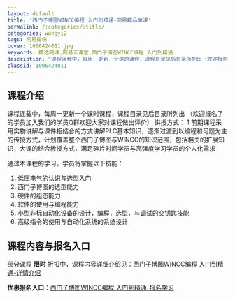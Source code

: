```yaml
---
layout: default
title: '西门子博图WINCC编程 入门到精通-网易精品单课'
permalink: /:categories/:title/
categories: wangyi2
tags: 网易提供
cover: 1006424011.jpg
keywords: 精选网课,网易云课堂,西门子博图WINCC编程 入门到精通
description: "课程连载中，每周一更新一个课时课程，课程目录见后目录所列出（欢迎报名了的学员加入我们的学员Q群欢迎大家对课程做出评价）讲授方式：1前期课程采用实物讲解与课件相结合的方式讲解PLC基本知识，逐"
classid: 1006424011
---
```


## 课程介绍

课程连载中，每周一更新一个课时课程，课程目录见后目录所列出
（欢迎报名了的学员加入我们的学员Q群欢迎大家对课程做出评价）
讲授方式：
1 前期课程采用实物讲解与课件相结合的方式讲解PLC基本知识，逐渐过渡到以编程和习题为主的传授方式，计划覆盖整个西门子博图与WINCC的知识范围，包括相关的扩展知识，大课的结合教授方式，满足碎片时间学员与高强度学习学员的个人化需求

通过本课程的学习。学员将掌握以下技能：
1. 低压电气的认识与选型入门
2. 西门子博图的选型能力
3. 硬件的组态能力
4. 软件的使用与编程能力
5. 小型非标自动化设备的设计，编程，选型，与调试的交钥匙技能
5. 高级指令的使用与自动化系统的系统设计

## 课程内容与报名入口

部分课程 **限时** 折扣中，课程内容详细介绍见：[西门子博图WINCC编程 入门到精通-详情介绍](https://study.163.com/course/introduction/1006424011.htm?share=1&shareId=1025206652&utm_campaign=share&utm_medium=iphoneShare&utm_source=&utm_u=1025206652)

**优惠报名入口**：[西门子博图WINCC编程 入门到精通-报名学习](https://study.163.com/course/introduction/1006424011.htm?share=1&shareId=1025206652&utm_campaign=share&utm_medium=iphoneShare&utm_source=&utm_u=1025206652)

